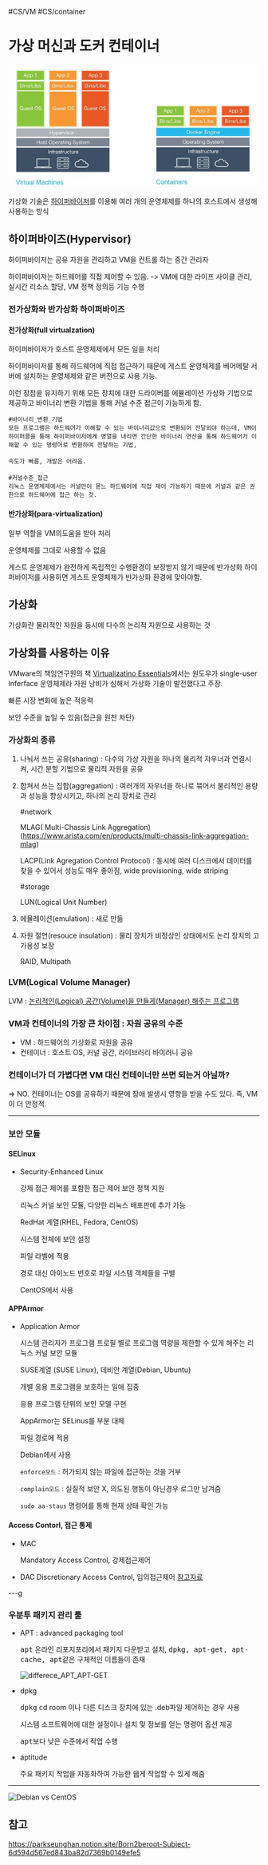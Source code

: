 #CS/VM
#CS/container
# 가상 머신과 도커 컨테이너

![](2022-05-19-16-31-00.png)

가상화 기술은 [하이퍼바이저](https://www.redhat.com/ko/topics/virtualization/what-is-a-hypervisor)를 이용해 여러 개의 운영체제를 하나의 호스트에서 생성해 사용하는 방식

## 하이퍼바이즈(Hypervisor)

하이퍼바이저는 공유 자원을 관리하고 VM을 컨트롤 하는 중간 관리자

하이퍼바이저는 하드웨어를 직접 제어할 수 있음. -> VM에 대한 라이프 사이클 관리, 실시간 리소스 할당, VM 정책 정의등 기능 수행

### 전가상화와 반가상화 하이퍼바이즈

#### 전가상화(full virtualzation)

하이퍼바이저가 호스트 운영체제에서 모든 일을 처리

하이퍼바이저를 통해 하드웨어에 직접 접근하기 때문에 게스트 운영체제를 베어메탈 서버에 설치하는 운영체제와 같은 버전으로 사용 가능.

이런 장점을 유지하기 위해 모든 장치에 대한 드라이버를 에뮬레이션 가상화 기법으로 제공하고 바이너리 변환 기법을 통해 커널 수준 접근이 가능하게 함.

    #바이너리_변환_기법
    모든 프로그램은 하드웨어가 이해할 수 있는 바이너리값으로 변환되어 전달외야 하는데, VM이 하이퍼콜을 통해 하이퍼바이저에게 명열을 내리면 간단한 바이너리 연산을 통해 하드웨어가 이해할 수 있는 명령어로 변환하여 전달하는 기법,

    속도가 빠름, 개발은 어려움.

    #커널수준_접근
    리눅스 운영체제에서는 커널만이 몯느 하드웨어에 직접 제어 가능하기 때문에 커널과 같은 권한으로 하드웨어에 접근 하는 것.

#### 반가상화(para-virtualization)

일부 역할을 VM의도움을 받아 처리

운영체제를 그대로 사용할 수 없음

게스트 운영체제가 완전하게 독립적인 수행환경이 보장받지 않기 때문에 반가상화 하이퍼바이저를 사용하면 게스트 운영체제가 반가상화 환경에 맞아야함.

## 가상화

가상화란 물리적인 자원을 동시에 다수의 논리적 자원으로 사용하는 것

## 가상화를 사용하는 이유

VMware의 책임연구원의 책 [Virtualizatino Essentials](https://iran-lms.com/images/images/Books/PDF/Virtualization-Essentials-Sybex-2016.pdf)에서는 원도우가 single-user Inferface 운영체제라 자원 낭비가 심해서 가상화 기술이 발전했다고 주장.

빠른 시장 변화에 높은 적응력

보안 수준을 높일 수 있음(접근을 원천 차단)

### 가상화의 종류

1.  나눠서 쓰는 공유(sharing) : 다수의 가상 자원을 하나의 물리적 자우너과 연결시켜, 시간 분할 기법으로 물리적 자원을 공유
2.  합쳐서 쓰는 집합(aggregation) : 여러개의 자우너을 하나로 묶어서 물리적인 용량과 성능을 향상시키고, 하나의 논리 장치로 관리

    #network

    MLAG( Multi-Chassis Link Aggregation)(https://www.arista.com/en/products/multi-chassis-link-aggregation-mlag)

    LACP(Link Agregation Control Protocol) : 동시에 여러 디스크에서 데이터를 찾을 수 있어서 성능도 매우 좋아짐, wide provisioning, wide striping

    #storage

    LUN(Logical Unit Number)

3.  에뮬레이션(emulation) : 새로 만듦
4.  자원 절연(resouce insulation) : 물리 장치가 비정상인 상태에서도 논리 장치의 고가용성 보장

    RAID, Multipath

### LVM(Logical Volume Manager)

LVM : [논리적인(Logical) 공간(Volume)을 만들게(Manager) 해주는 프로그램](https://mamu2830.blogspot.com/2019/12/lvmpv-vg-lv-pe-lvm.html)

### VM과 컨테이너의 가장 큰 차이점 : 자원 공유의 수준

- VM : 하드웨어의 가상화로 자원을 공유
- 컨테이너 : 호스트 OS, 커널 공간, 라이브러리 바이러니 공유

### 컨테이너가 더 가볍다면 VM 대신 컨테이너만 쓰면 되는거 아닐까?

=> NO. 컨테이너는 OS를 공유하기 때문에 장애 발생시 영향을 받을 수도 있다. 즉, VM이 더 안정적.

---

### 보안 모듈

#### SELinux

- Security-Enhanced Linux

  강제 접근 제어를 포함한 접근 제어 보안 정책 지원

  리눅스 커널 보안 모듈, 다양한 리눅스 배포판에 추가 가능

  RedHat 계열(RHEL, Fedora, CentOS)

  시스템 전체에 보안 설정

  파일 라벨에 적용

  경로 대신 아이노드 번호로 파일 시스템 객체들을 구별

  CentOS에서 사용

#### APPArmor

- Application Armor

  시스템 관리자가 프로그램 프로필 별로 프로그램 역량을 제한할 수 있게 해주는 리눅스 커널 보안 모듈

  SUSE계열 (SUSE Linux), 데비안 계열(Debian, Ubuntu)

  개별 응용 프로그램을 보호하는 일에 집중

  응용 프로그램 단위의 보안 모델 구현

  AppArmor는 SELinus를 부분 대체

  파일 경로에 적용

  Debian에서 사용

  `enforce모드` : 허가되지 않는 파일에 접근하는 것을 거부

  `complain모드` : 실질적 보안 X, 의도된 행동이 아닌경우 로그만 남겨줌

  `sudo aa-staus` 명령어를 통해 현재 상태 확인 가능

#### Access Contorl, 접근 통제

- MAC

  Mandatory Access Control, 강제접근제어

- DAC
  Discretionary Access Control, 임의접근제어
  [참고자료](https://www.lesstif.com/ws/access-control-dac-mac-43843837.html)

---g

### 우분투 패키지 관리 툴

- APT : advanced packaging tool

  <kbd>apt</kbd> 온라인 리포지포리에서 패키지 다운받고 설치, <kbd>dpkg, apt-get, apt-cache, apt</kbd>같은 구체적인 이름들이 존재

  ![differece_APT_APT-GET](https://media.geeksforgeeks.org/wp-content/uploads/20200707200921/apt1.png)

- dpkg

  <kbd>dpkg</kbd> cd room 이나 다른 디스크 장치에 있는 .deb파일 제어하는 경우 사용

  시스템 소프트웨어에 대한 설정이나 설치 및 정보를 얻는 명령어 옵션 제공

  <kbd>apt</kbd>보다 낮은 수준에서 작업 수행

- aptitude

  주요 패키지 작업을 자동화하여 가능한 쉡게 작업할 수 있게 해줌

---

![Debian vs CentOS](https://cdn.educba.com/academy/wp-content/uploads/2018/09/CentOS-vs-Debian-1.jpg)

## 참고

https://parkseunghan.notion.site/Born2beroot-Subject-6d594d567ed843ba82d7369b0149efe5
